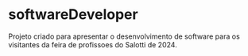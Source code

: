 # softwareDeveloper

Projeto criado para apresentar o desenvolvimento de software para os visitantes da feira de profissoes do Salotti de 2024.
